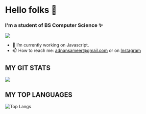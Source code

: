 # Hello folks 👋
### I'm a student of BS Computer Science ✨

<img align="centre" src="https://binaryinformatics.com/wp-content/uploads/2019/01/MERN-Stack-Development-and-Consulting-Services.jpg"/>

- 🔭 I’m currently working on Javascript.
- 📫 How to reach me: adnansameer@gmail.com or on  <a href="https://www.instagram.com/adnansamir__/" class="button icon search">Instagram</a> 

## MY GIT STATS
<img align="centre" src="https://github-readme-stats.vercel.app/api?username=adnansam110&show_icons=true&theme=radical&title_color=8E2DE2&text_color=fff&icon_color=8E2DE2">

## MY TOP LANGUAGES
![Top Langs](https://github-readme-stats.vercel.app/api/top-langs/?username=adnansam110&theme=radical&title_color=8E2DE2&text_color=fff)
